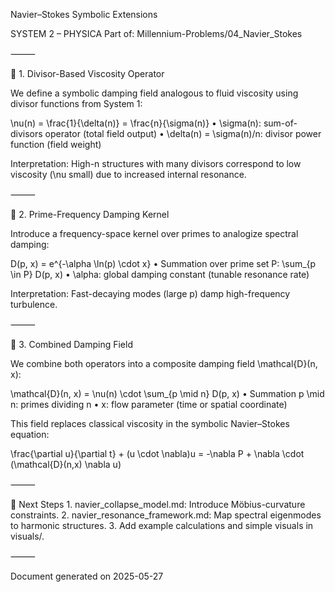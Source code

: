 Navier–Stokes Symbolic Extensions

SYSTEM 2 – PHYSICA
Part of: Millennium-Problems/04_Navier_Stokes

⸻

🔬 1. Divisor-Based Viscosity Operator

We define a symbolic damping field analogous to fluid viscosity using divisor functions from System 1:

\nu(n) = \frac{1}{\delta(n)} = \frac{n}{\sigma(n)}
	•	\sigma(n): sum-of-divisors operator (total field output)
	•	\delta(n) = \sigma(n)/n: divisor power function (field weight)

Interpretation: High-n structures with many divisors correspond to low viscosity (\nu small) due to increased internal resonance.

⸻

🔬 2. Prime-Frequency Damping Kernel

Introduce a frequency-space kernel over primes to analogize spectral damping:

D(p, x) = e^{-\alpha \ln(p) \cdot x}
	•	Summation over prime set P: \sum_{p \in P} D(p, x)
	•	\alpha: global damping constant (tunable resonance rate)

Interpretation: Fast-decaying modes (large p) damp high-frequency turbulence.

⸻

🔬 3. Combined Damping Field

We combine both operators into a composite damping field \mathcal{D}(n, x):

\mathcal{D}(n, x) = \nu(n) \cdot \sum_{p \mid n} D(p, x)
	•	Summation p \mid n: primes dividing n
	•	x: flow parameter (time or spatial coordinate)

This field replaces classical viscosity in the symbolic Navier–Stokes equation:

\frac{\partial u}{\partial t} + (u \cdot \nabla)u = -\nabla P + \nabla \cdot (\mathcal{D}(n,x) \nabla u)

⸻

🔗 Next Steps
	1.	navier_collapse_model.md: Introduce Möbius-curvature constraints.
	2.	navier_resonance_framework.md: Map spectral eigenmodes to harmonic structures.
	3.	Add example calculations and simple visuals in visuals/.

⸻

Document generated on 2025-05-27
